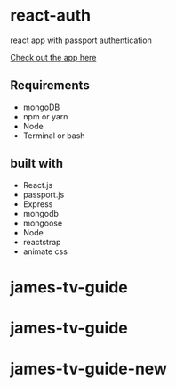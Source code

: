 # react-auth
react app with passport authentication

[Check out the app here](https://james-tv-guide.herokuapp.com/)

## Requirements
* mongoDB
* npm or yarn
* Node
* Terminal or bash

## built with
* React.js
* passport.js
* Express
* mongodb
* mongoose
* Node
* reactstrap
* animate css

# james-tv-guide
# james-tv-guide
# james-tv-guide-new
